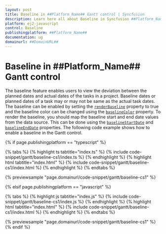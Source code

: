 ```yaml
---
layout: post
title: Baseline in ##Platform_Name## Gantt control | Syncfusion
description: Learn here all about Baseline in Syncfusion ##Platform_Name## Gantt control of Syncfusion Essential JS 2 and more.
platform: ej2-javascript
control: Baseline 
publishingplatform: ##Platform_Name##
documentation: ug
domainurl: ##DomainURL##
---
```


# Baseline in ##Platform_Name## Gantt control

The baseline feature enables users to view the deviation between the planned dates and actual dates of the tasks in a project. Baseline dates or planned dates of a task may or may not be same as the actual task dates. The baseline can be enabled by setting the [`renderBaseline`](../api/gantt/#renderbaseline) property to true and the baseline color can be changed using the [`baselineColor`](../api/gantt/#baselinecolor) property. To render the baseline, you should map the baseline start and end date values from the data source. This can be done using the [`baselineStartDate`](../api/gantt/taskFields/#baselinestartdate) and [`baselineEndDate`](../api/gantt/taskFields/#baselineenddate) properties. The following code example shows how to enable a baseline in the Gantt control.

{% if page.publishingplatform == "typescript" %}

 {% tabs %}
{% highlight ts tabtitle="index.ts" %}
{% include code-snippet/gantt/baseline-cs1/index.ts %}
{% endhighlight %}
{% highlight html tabtitle="index.html" %}
{% include code-snippet/gantt/baseline-cs1/index.html %}
{% endhighlight %}
{% endtabs %}
        
{% previewsample "page.domainurl/code-snippet/gantt/baseline-cs1" %}

{% elsif page.publishingplatform == "javascript" %}

{% tabs %}
{% highlight js tabtitle="index.js" %}
{% include code-snippet/gantt/baseline-cs1/index.js %}
{% endhighlight %}
{% highlight html tabtitle="index.html" %}
{% include code-snippet/gantt/baseline-cs1/index.html %}
{% endhighlight %}
{% endtabs %}

{% previewsample "page.domainurl/code-snippet/gantt/baseline-cs1" %}
{% endif %}